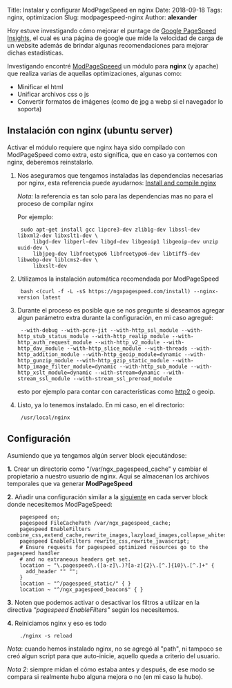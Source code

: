 Title: Instalar y configurar ModPageSpeed en nginx
Date: 2018-09-18
Tags: nginx, optimizacion
Slug: modpagespeed-nginx
Author: __alexander__

Hoy estuve investigando cómo mejorar el puntage de [Google PageSpeed Insights](https://developers.google.com/speed/pagespeed/insights/?hl=es), el cual es una página de google que mide la velocidad de carga de un website además de brindar algunas recomendaciones para mejorar dichas estadísticas.

Investigando encontré [ModPageSpeeed](https://www.modpagespeed.com/) un módulo para **nginx** (y apache) que realiza varias de aquellas optimizaciones, algunas como:

- Minificar el html
- Unificar archivos css o js
- Convertir formatos de imágenes (como de jpg a webp si el navegador lo soporta)

## Instalación con nginx (ubuntu server)

Activar el módulo requiere que nginx haya sido compilado con ModPageSpeed como extra, esto significa, que en caso ya contemos con nginx, deberemos reinstalarlo.

1. Nos aseguramos que tengamos instaladas las dependencias necesarias por nginx, esta referencia puede ayudarnos: [Install and compile nginx](http://sharadchhetri.com/2018/05/15/install-and-compile-nginx-1-14-on-ubuntu-18-04-lts-server/)

    *Nota:* la referencia es tan solo para las dependencias mas no para el proceso de compilar nginx

    Por ejemplo:
    
        sudo apt-get install gcc lipcre3-dev zlib1g-dev libssl-dev libxml2-dev libxslt1-dev \
            libgd-dev libperl-dev libgd-dev libgeoip1 libgeoip-dev unzip uuid-dev \
            libjpeg-dev libfreetype6 libfreetype6-dev libtiff5-dev libwebp-dev liblcms2-dev \
            libxslt-dev

2. Utilizamos la instalación automática recomendada por ModPageSpeed

        bash <(curl -f -L -sS https://ngxpagespeed.com/install) --nginx-version latest
        
3. Durante el proceso es posible que se nos pregunte si deseamos agregar algun parámetro extra durante la configuración, en mi caso agregué:

        --with-debug --with-pcre-jit --with-http_ssl_module --with-http_stub_status_module --with-http_realip_module --with-http_auth_request_module --with-http_v2_module --with-http_dav_module --with-http_slice_module --with-threads --with-http_addition_module --with-http_geoip_module=dynamic --with-http_gunzip_module --with-http_gzip_static_module --with-http_image_filter_module=dynamic --with-http_sub_module --with-http_xslt_module=dynamic --with-stream=dynamic --with-stream_ssl_module --with-stream_ssl_preread_module
        
    esto por ejemplo para contar con características como [http2](https://www.xataka.com/servicios/http-2-asi-va-a-mejorar-la-velocidad-de-tu-navegacion-sin-que-tu-tengas-que-hacer-nada) o geoip.
    
4. Listo, ya lo tenemos instalado. En mi caso, en el directorio:

        /usr/local/nginx
        
## Configuración

Asumiendo que ya tengamos algún server block ejecutándose:

**1.** Crear un directorio como "/var/ngx_pagespeed_cache" y cambiar el propietario a nuestro usuario de nginx. Aquí se almacenan los archivos temporales que va generar **ModPageSpeed**

**2.** Añadir una configuración similar a la [siguiente](https://gist.github.com/annez/ded1d21999b790612dce) en cada server block donde necesitemos ModPageSpeed:

        pagespeed on;
        pagespeed FileCachePath /var/ngx_pagespeed_cache;
        pagespeed EnableFilters combine_css,extend_cache,rewrite_images,lazyload_images,collapse_whitespace,inline_javascript,inline_css,local_storage_cache,prioritize_critical_css;
        pagespeed EnableFilters rewrite_css,rewrite_javascript;
        # Ensure requests for pagespeed optimized resources go to the pagespeed handler
        # and no extraneous headers get set.
        location ~ "\.pagespeed\.([a-z]\.)?[a-z]{2}\.[^.]{10}\.[^.]+" {
          add_header "" "";
        }
        location ~ "^/pagespeed_static/" { }
        location ~ "^/ngx_pagespeed_beacon$" { }
        
**3.** Noten que podemos activar o desactivar los filtros a utilizar en la directiva *"pagespeed EnableFilters"* según los necesitemos.

**4.** Reiniciamos nginx y eso es todo
    
        ./nginx -s reload

*Nota*: cuando hemos instalado nginx, no se agregó al "path", ni tampoco se creó algun script para que auto-inicie, aquello queda a criterio del usuario.

*Nota 2*: siempre midan el cómo estaba antes y después, de ese modo se compara si realmente hubo alguna mejora o no (en mi caso la hubo).